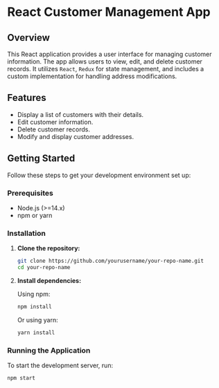 # React Customer Management App

## Overview

This React application provides a user interface for managing customer information. The app allows users to view, edit, and delete customer records. It utilizes `React`, `Redux` for state management, and includes a custom implementation for handling address modifications.

## Features

- Display a list of customers with their details.
- Edit customer information.
- Delete customer records.
- Modify and display customer addresses.

## Getting Started

Follow these steps to get your development environment set up:

### Prerequisites

- Node.js (>=14.x)
- npm or yarn

### Installation

1. **Clone the repository:**

   ```bash
   git clone https://github.com/yourusername/your-repo-name.git
   cd your-repo-name
   ```

2. **Install dependencies:**

   Using npm:

   ```bash
   npm install
   ```

   Or using yarn:

   ```bash
   yarn install
   ```

### Running the Application

To start the development server, run:

```bash
npm start
```
